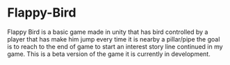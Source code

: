# Flappy-Bird
Flappy Bird is a basic game made in unity that has bird controlled by a player that has make him jump every time it is nearby a  pillar/pipe the goal is to reach to the end of game to start an interest story line continued in my game.
This is a beta version of the game it is currently in development.
